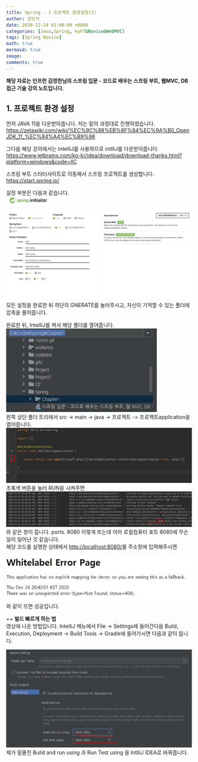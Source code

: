 ```yaml
---
title: Spring - 1 프로젝트 환경설정(1)
author: 강민석
date: 2020-12-24 01:00:00 +0800
categories: [Java,Spring, kyhT&Novice&WebMVC]
tags: [Spring Novice]
math: true
mermaid: true
image: 
comments: true
---
```


**해당 자료는 인프런 김영한님의 스프링 입문 - 코드로 배우는 스프링 부트, 웹MVC, DB 접근 기술 강의 노트입니다.**

## **1. 프로젝트 환경 설정** ##

먼저 JAVA 11을 다운받아줍니다.
저는 밑의 과정대로 진행하였습니다.
<https://zetawiki.com/wiki/%EC%9C%88%EB%8F%84%EC%9A%B0_OpenJDK_11_%EC%84%A4%EC%B9%98>

그다음 해당 강의에서는 IntelliJ를 사용하므로 intlliJ를 다운받아줍니다.<br>
<https://www.jetbrains.com/ko-kr/idea/download/download-thanks.html?platform=windows&code=IIC>

스프링 부트 스타터사이트로 이동해서 스프링 프로젝트를 생성합니다.
<https://start.spring.io/>

설정 부분은 다음과 같습니다.
![](/assets/img/sample/Spring/C1/env.JPG)
모든 설정을 완료한 뒤 하단의 GNERATE를 눌러주시고, 자신이 기억할 수 있는 폴더에 압축을 풀어줍니다.

완료한 뒤, IntelliJ를 켜서 해당 폴더를 열어줍니다.<br>
![](/assets/img/sample/Spring/C1/intell.JPG)  
왼쪽 상단 폴더 트리에서 src -> main -> java -> 프로젝트 -> 프로젝트application을 열어줍니다.
![](/assets/img/sample/Spring/C1/intell2.JPG)
초록색 버튼을 눌러 RUN을 시켜주면
![](/assets/img/sample/Spring/C1/intell3.JPG)
와 같은 창이 뜹니다. ports. 8080 이렇게 뜨는데 아마 로컬컴퓨터 포트 8080에 무슨 일이 일어난 것 같습니다.<br>
해당 코드를 실행한 상태에서
<http://localhost:8080/>를 주소창에 입력해주시면

![](/assets/img/sample/Spring/C1/result.JPG)
<br>
와 같이 뜨면 성공입니다.


++ **빌드 빠르게 하는 법**<br>
영상에 나온 방법입니다.
IntelliJ 메뉴에서 File -> Settings에 들어간다음 Build, Execution, Deployment -> Build Tools -> Gradle에 들어가시면 다음과 같이 뜹니다.

![](/assets/img/sample/Spring/C1/setting.JPG)  
제가 밑줄친 Build and run using 과 Run Test using 을 IntlliJ IDEA로 바꿔줍니다.


